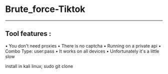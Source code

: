 # Brute_force-Tiktok
---------------------------

Tool features :
-----------------------------------------------
 • You don't need proxies
 • There is no captcha
 • Running on a private api
 • Combo Type: user:pass
 • It works on all devices
 • Unfortunately it's a little slow
 
install in kali linux; 
sudo git clone
